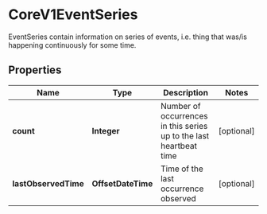 

# CoreV1EventSeries

EventSeries contain information on series of events, i.e. thing that was/is happening continuously for some time.

## Properties

| Name | Type | Description | Notes |
|------------ | ------------- | ------------- | -------------|
|**count** | **Integer** | Number of occurrences in this series up to the last heartbeat time |  [optional] |
|**lastObservedTime** | **OffsetDateTime** | Time of the last occurrence observed |  [optional] |



